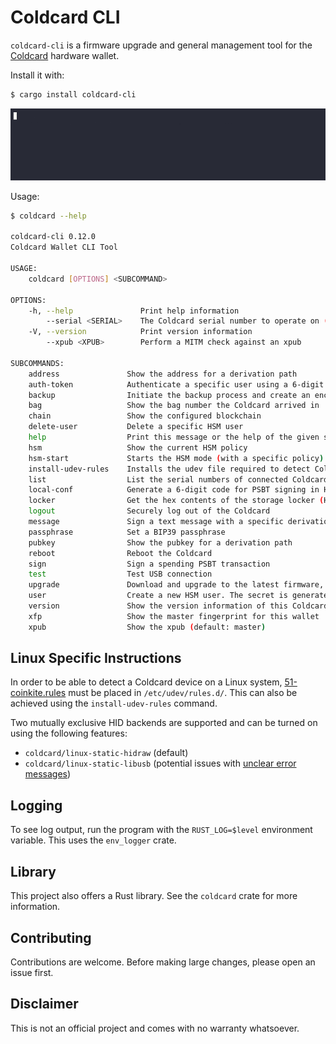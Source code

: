 # Coldcard CLI

`coldcard-cli` is a firmware upgrade and general management tool for the [Coldcard](https://coldcard.com/) hardware wallet.

Install it with:

```bash
$ cargo install coldcard-cli
```

![Demo](upgrade.gif)

Usage:
```bash
$ coldcard --help

coldcard-cli 0.12.0
Coldcard Wallet CLI Tool

USAGE:
    coldcard [OPTIONS] <SUBCOMMAND>

OPTIONS:
    -h, --help               Print help information
        --serial <SERIAL>    The Coldcard serial number to operate on (default: first one found)
    -V, --version            Print version information
        --xpub <XPUB>        Perform a MITM check against an xpub

SUBCOMMANDS:
    address               Show the address for a derivation path
    auth-token            Authenticate a specific user using a 6-digit token (for HSM)
    backup                Initiate the backup process and create an encrypted 7z file
    bag                   Show the bag number the Coldcard arrived in
    chain                 Show the configured blockchain
    delete-user           Delete a specific HSM user
    help                  Print this message or the help of the given subcommand(s)
    hsm                   Show the current HSM policy
    hsm-start             Starts the HSM mode (with a specific policy)
    install-udev-rules    Installs the udev file required to detect Coldcards on Linux
    list                  List the serial numbers of connected Coldcards
    local-conf            Generate a 6-digit code for PSBT signing in HSM mode
    locker                Get the hex contents of the storage locker (HSM mode only)
    logout                Securely log out of the Coldcard
    message               Sign a text message with a specific derivation path
    passphrase            Set a BIP39 passphrase
    pubkey                Show the pubkey for a derivation path
    reboot                Reboot the Coldcard
    sign                  Sign a spending PSBT transaction
    test                  Test USB connection
    upgrade               Download and upgrade to the latest firmware, or upgrade from file
    user                  Create a new HSM user. The secret is generated on the device
    version               Show the version information of this Coldcard
    xfp                   Show the master fingerprint for this wallet
    xpub                  Show the xpub (default: master)
```

## Linux Specific Instructions

In order to be able to detect a Coldcard device on a Linux system, [51-coinkite.rules](../51-coinkite.rules) must be placed in `/etc/udev/rules.d/`. This can also be achieved using the `install-udev-rules` command.

Two mutually exclusive HID backends are supported and can be turned on using the following features:

* `coldcard/linux-static-hidraw` (default)
* `coldcard/linux-static-libusb` (potential issues with [unclear error messages](https://github.com/libusb/hidapi/blob/f2e2b5b4d4caa9942ad2cd594da00956b51f0ca6/libusb/hid.c#L1637))

## Logging

To see log output, run the program with the `RUST_LOG=$level` environment variable. This uses the `env_logger` crate.

## Library

This project also offers a Rust library. See the `coldcard` crate for more information.

## Contributing

Contributions are welcome. Before making large changes, please open an issue first.

## Disclaimer

This is not an official project and comes with no warranty whatsoever.
